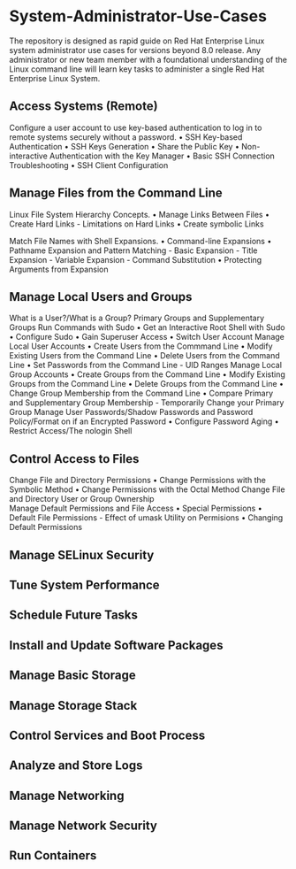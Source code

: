 # System-Administrator-Use-Cases

The repository is designed as rapid guide on Red Hat Enterprise Linux system administrator use cases for versions beyond 8.0 release. Any administrator or new team member with a foundational understanding of the Linux command line will learn key tasks to administer a single Red Hat Enterprise Linux System.

## Access Systems (Remote)

Configure a user account to use key-based authentication to log in to remote systems securely without a password.
    • SSH Key-based Authentication
        • SSH Keys Generation
        • Share the Public Key
        • Non-interactive Authentication with the Key Manager
        • Basic SSH Connection Troubleshooting
        • SSH Client Configuration
    

## Manage Files from the Command Line

Linux File System Hierarchy Concepts.
    • Manage Links Between Files
        • Create Hard Links
            - Limitations on Hard Links
        • Create symbolic Links

Match File Names with Shell Expansions.
    • Command-line Expansions
        • Pathname Expansion and Pattern Matching
            - Basic Expansion
            - Title Expansion
            - Variable Expansion
            - Command Substitution
    • Protecting Arguments from Expansion


## Manage Local Users and Groups

What is a User?/What is a Group? 
Primary Groups and Supplementary Groups
Run Commands with Sudo
    • Get an Interactive Root Shell with Sudo
    • Configure Sudo
    • Gain Superuser Access
    • Switch User Account
Manage Local User Accounts
    • Create Users from the Commmand Line
    • Modify Existing Users from the Command Line
    • Delete Users from the Command Line
    • Set Passwords from the Command Line
        - UID Ranges
Manage Local Group Accounts
    • Create Groups from the Command Line
    • Modify Existing Groups from the Command Line
    • Delete Groups from the Command Line
    • Change Group Membership from the Command Line
    • Compare Primary and Supplementary Group Membership
        - Temporarily Change your Primary Group
Manage User Passwords/Shadow Passwords and Password Policy/Format on if an Encrypted Password
    • Configure Password Aging
    • Restrict Access/The nologin Shell
        

## Control Access to Files

Change File and Directory Permissions
    • Change Permissions with the Symbolic Method
    • Change Permissions with the Octal Method
Change File and Directory User or Group Ownership    
Manage Default Permissions and File Access
    • Special Permissions
    • Default File Permissions
        - Effect of umask Utility on Permisions
    • Changing Default Permissions
  

## Manage SELinux Security


## Tune System Performance


## Schedule Future Tasks


## Install and Update Software Packages


## Manage Basic Storage


## Manage Storage Stack


## Control Services and Boot Process


## Analyze and Store Logs


## Manage Networking


## Manage Network Security


## Run Containers



